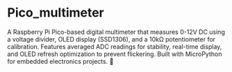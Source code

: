 # Pico_multimeter
A Raspberry Pi Pico-based digital multimeter that measures 0-12V DC using a voltage divider, OLED display (SSD1306), and a 10kΩ potentiometer for calibration. Features averaged ADC readings for stability, real-time display, and OLED refresh optimization to prevent flickering. Built with MicroPython for embedded electronics projects. 🚀
